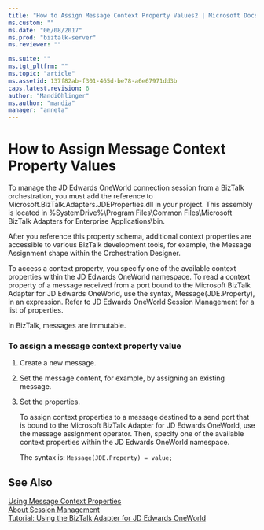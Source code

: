 ```yaml
---
title: "How to Assign Message Context Property Values2 | Microsoft Docs"
ms.custom: ""
ms.date: "06/08/2017"
ms.prod: "biztalk-server"
ms.reviewer: ""

ms.suite: ""
ms.tgt_pltfrm: ""
ms.topic: "article"
ms.assetid: 137f82ab-f301-465d-be78-a6e67971dd3b
caps.latest.revision: 6
author: "MandiOhlinger"
ms.author: "mandia"
manager: "anneta"
---
```

# How to Assign Message Context Property Values
To manage the JD Edwards OneWorld connection session from a BizTalk orchestration, you must add the reference to Microsoft.BizTalk.Adapters.JDEProperties.dll in your project. This assembly is located in %SystemDrive%\Program Files\Common Files\Microsoft BizTalk Adapters for Enterprise Applications\bin.  
  
 After you reference this property schema, additional context properties are accessible to various BizTalk development tools, for example, the Message Assignment shape within the Orchestration Designer.  
  
 To access a context property, you specify one of the available context properties within the JD Edwards OneWorld namespace. To read a context property of a message received from a port bound to the Microsoft BizTalk Adapter for JD Edwards OneWorld, use the syntax, Message(JDE.Property), in an expression. Refer to JD Edwards OneWorld Session Management for a list of properties.  
  
 In BizTalk, messages are immutable.  
  
### To assign a message context property value  
  
1. Create a new message.  
  
2. Set the message content, for example, by assigning an existing message.  
  
3. Set the properties.  
  
   To assign context properties to a message destined to a send port that is bound to the Microsoft BizTalk Adapter for JD Edwards OneWorld, use the message assignment operator. Then, specify one of the available context properties within the JD Edwards OneWorld namespace.  
  
   The syntax is: `Message(JDE.Property) = value;`  
  
## See Also  
 [Using Message Context Properties](../core/using-message-context-properties2.md)   
 [About Session Management](../core/about-session-management1.md)   
 [Tutorial: Using the BizTalk Adapter for JD Edwards OneWorld](../core/tutorial-using-the-biztalk-adapter-for-jd-edwards-oneworld.md)